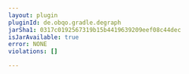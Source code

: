 ```yaml
---
layout: plugin
pluginId: de.obqo.gradle.degraph
jarSha1: 0317c0192567319b15b4419639209eef08c44dec
isJarAvailable: true
error: NONE
violations: []

---
```

